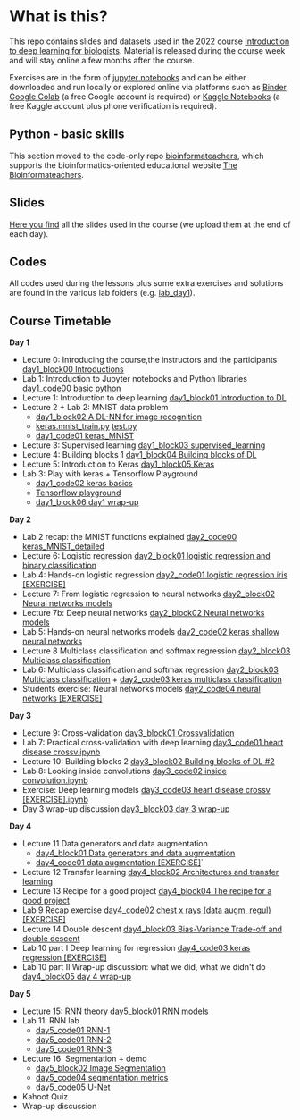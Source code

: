 # What is this?
This repo contains slides and datasets used in the 2022 course [Introduction to deep learning for biologists](https://www.physalia-courses.org/courses-workshops/course67/). Material is released during the course week and will stay online a few months after the course.

Exercises are in the form of [jupyter notebooks](https://jupyter.org/) and can be either downloaded and run locally or explored online via platforms such as [Binder](https://mybinder.org/), [Google Colab](https://colab.research.google.com/) (a free Google account is required) or [Kaggle Notebooks](https://www.kaggle.com/notebooks) (a free Kaggle account plus phone verification is required).

## Python - basic skills

This section moved to the code-only repo [bioinformateachers](https://github.com/ne1s0n/bioinformateachers), which supports the bioinformatics-oriented educational website [The Bioinformateachers](https://bioinformateachers.wordpress.com/).

## Slides

[Here you find](slides) all the slides used in the course (we upload them at the end of each day).

## Codes

All codes used during the lessons plus some extra exercises and solutions are found in the
various lab folders (e.g. [lab_day1](lab_day1/)).

## Course Timetable

**Day 1**
- Lecture 0: Introducing the course,the instructors and the participants [day1_block00 Introductions](slides/)
- Lab 1: Introduction to Jupyter notebooks and Python libraries [day1_code00 basic python](lab_day1/day1_code00_basic_python_[EXERCISE].ipynb)
- Lecture 1: Introduction to deep learning [day1_block01 Introduction to DL](slides/)
- Lecture 2 + Lab 2: MNIST data problem
  -  [day1_block02 A DL-NN for image recognition](slides/)
  -  [keras.mnist_train.py](lab_day1/keras.mnist_train.py) [test.py](lab_day1/keras.mnist_test.py)
  -  [day1_code01 keras_MNIST](lab_day1/day1_code01%20keras_MNIST.ipynb)
- Lecture 3: Supervised learning [day1_block03 supervised_learning](slides)
- Lecture 4: Building blocks 1 [day1_block04 Building blocks of DL](slides)
- Lecture 5: Introduction to Keras [day1_block05 Keras](slides)
- Lab 3: Play with keras + Tensorflow Playground
  - [day1_code02 keras basics](lab_day1/day1_code02%20keras%20basics%20%5BEXERCISE%5D.ipynb)
  - [Tensorflow playground](https://playground.tensorflow.org/)
  - [day1_block06 day1 wrap-up](slides)

**Day 2**
- Lab 2 recap: the MNIST functions explained [day2_code00 keras_MNIST_detailed](lab_day2/day2_code00_keras_MNIST_detailed.ipynb)
- Lecture 6: Logistic regression	[day2_block01 logistic regression and binary classification](slides)
- Lab 4: Hands-on logistic regression [day2_code01 logistic regression iris [EXERCISE]](lab_day2)
- Lecture 7: From logistic regression to neural networks [day2_block02 Neural networks models](slides)
- Lecture 7b: Deep neural networks	[day2_block02 Neural networks models](slides)
- Lab 5: Hands-on neural networks models [day2_code02 keras shallow neural networks](lab_day2)
- Lecture 8 Multiclass classification and softmax regression [day2_block03 Multiclass classification](slides)
- Lab 6: Multiclass classification and softmax regression [day2_block03 Multiclass classification](lab_day2) + [day2_code03 keras multiclass classification](lab_day2)
- Students exercise: Neural networks models [day2_code04 neural networks [EXERCISE]](lab_day2)

**Day 3**
- Lecture 9: Cross-validation	[day3_block01 Crossvalidation](slides)
- Lab 7: Practical cross-validation with deep learning [day3_code01 heart disease crossv.ipynb](lab_day3)
- Lecture 10: Building blocks 2 [day3_block02 Building blocks of DL #2](slides)
- Lab 8: Looking inside convolutions [day3_code02 inside convolution.ipynb](lab_day3)
- Exercise: Deep learning models [day3_code03 heart disease crossv [EXERCISE].ipynb](lab_day3)
- Day 3 wrap-up discussion [day3_block03 day 3 wrap-up](slides)

**Day 4**
- Lecture 11 Data generators and data augmentation
    - [day4_block01 Data generators and data augmentation](slides)
    - [day4_code01 data augmentation [EXERCISE]](lab_day4)`
- Lecture 12 Transfer learning [day4_block02 Architectures and transfer learning](slides)
- Lecture 13 Recipe for a good project	[day4_block04 The recipe for a good project](slides)
- Lab 9	Recap exercise [day4_code02 chest x rays (data augm, regul) [EXERCISE]](lab_day4)
- Lecture 14 Double descent	[day4_block03 Bias-Variance Trade-off and double descent](slides)
- Lab 10 part I	Deep learning for regression [day4_code03 keras regression [EXERCISE]](lab_day4)
- Lab 10 part II Wrap-up discussion: what we did, what we didn't do [day4_block05 day 4 wrap-up](slides)

**Day 5**
- Lecture 15: RNN theory [day5_block01 RNN models](slides)
- Lab 11: RNN lab
  - [day5_code01 RNN-1](lab_day5)
  - [day5_code01 RNN-2](lab_day5)
  - [day5_code01 RNN-3](lab_day5)
- Lecture 16: Segmentation + demo
  - [day5_block02 Image Segmentation](slides)
  - [day5_code04 segmentation metrics](lab_day5)
  - [day5_code05 U-Net](lab_day5)
- Kahoot Quiz
- Wrap-up discussion
